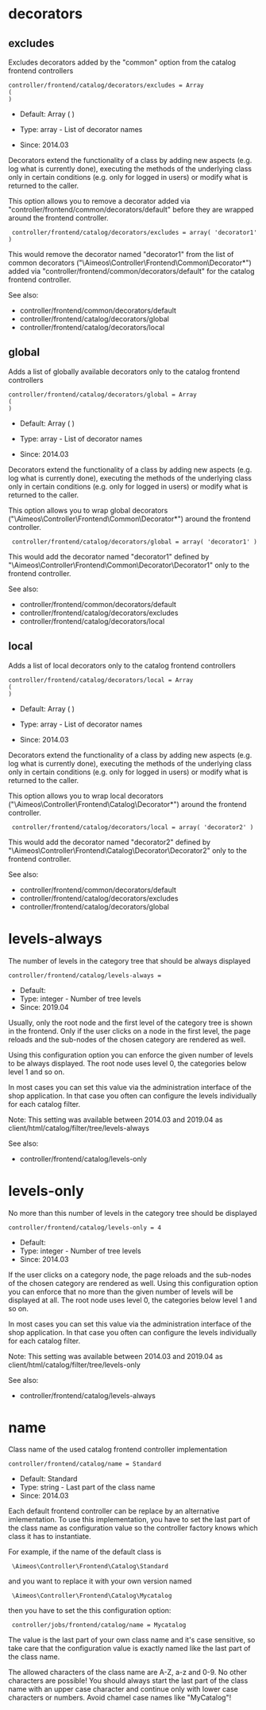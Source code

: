 
# decorators
## excludes

Excludes decorators added by the "common" option from the catalog frontend controllers

```
controller/frontend/catalog/decorators/excludes = Array
(
)
```

* Default: Array
(
)

* Type: array - List of decorator names
* Since: 2014.03

Decorators extend the functionality of a class by adding new aspects
(e.g. log what is currently done), executing the methods of the underlying
class only in certain conditions (e.g. only for logged in users) or
modify what is returned to the caller.

This option allows you to remove a decorator added via
"controller/frontend/common/decorators/default" before they are wrapped
around the frontend controller.

```
 controller/frontend/catalog/decorators/excludes = array( 'decorator1' )
```

This would remove the decorator named "decorator1" from the list of
common decorators ("\Aimeos\Controller\Frontend\Common\Decorator\*") added via
"controller/frontend/common/decorators/default" for the catalog frontend controller.

See also:

* controller/frontend/common/decorators/default
* controller/frontend/catalog/decorators/global
* controller/frontend/catalog/decorators/local

## global

Adds a list of globally available decorators only to the catalog frontend controllers

```
controller/frontend/catalog/decorators/global = Array
(
)
```

* Default: Array
(
)

* Type: array - List of decorator names
* Since: 2014.03

Decorators extend the functionality of a class by adding new aspects
(e.g. log what is currently done), executing the methods of the underlying
class only in certain conditions (e.g. only for logged in users) or
modify what is returned to the caller.

This option allows you to wrap global decorators
("\Aimeos\Controller\Frontend\Common\Decorator\*") around the frontend controller.

```
 controller/frontend/catalog/decorators/global = array( 'decorator1' )
```

This would add the decorator named "decorator1" defined by
"\Aimeos\Controller\Frontend\Common\Decorator\Decorator1" only to the frontend controller.

See also:

* controller/frontend/common/decorators/default
* controller/frontend/catalog/decorators/excludes
* controller/frontend/catalog/decorators/local

## local

Adds a list of local decorators only to the catalog frontend controllers

```
controller/frontend/catalog/decorators/local = Array
(
)
```

* Default: Array
(
)

* Type: array - List of decorator names
* Since: 2014.03

Decorators extend the functionality of a class by adding new aspects
(e.g. log what is currently done), executing the methods of the underlying
class only in certain conditions (e.g. only for logged in users) or
modify what is returned to the caller.

This option allows you to wrap local decorators
("\Aimeos\Controller\Frontend\Catalog\Decorator\*") around the frontend controller.

```
 controller/frontend/catalog/decorators/local = array( 'decorator2' )
```

This would add the decorator named "decorator2" defined by
"\Aimeos\Controller\Frontend\Catalog\Decorator\Decorator2" only to the frontend
controller.

See also:

* controller/frontend/common/decorators/default
* controller/frontend/catalog/decorators/excludes
* controller/frontend/catalog/decorators/global

# levels-always

The number of levels in the category tree that should be always displayed

```
controller/frontend/catalog/levels-always = 
```

* Default: 
* Type: integer - Number of tree levels
* Since: 2019.04

Usually, only the root node and the first level of the category
tree is shown in the frontend. Only if the user clicks on a
node in the first level, the page reloads and the sub-nodes of
the chosen category are rendered as well.

Using this configuration option you can enforce the given number
of levels to be always displayed. The root node uses level 0, the
categories below level 1 and so on.

In most cases you can set this value via the administration interface
of the shop application. In that case you often can configure the
levels individually for each catalog filter.

Note: This setting was available between 2014.03 and 2019.04 as
client/html/catalog/filter/tree/levels-always

See also:

* controller/frontend/catalog/levels-only

# levels-only

No more than this number of levels in the category tree should be displayed

```
controller/frontend/catalog/levels-only = 4
```

* Default: 
* Type: integer - Number of tree levels
* Since: 2014.03

If the user clicks on a category node, the page reloads and the
sub-nodes of the chosen category are rendered as well.
Using this configuration option you can enforce that no more than
the given number of levels will be displayed at all. The root
node uses level 0, the categories below level 1 and so on.

In most cases you can set this value via the administration interface
of the shop application. In that case you often can configure the
levels individually for each catalog filter.

Note: This setting was available between 2014.03 and 2019.04 as
client/html/catalog/filter/tree/levels-only

See also:

* controller/frontend/catalog/levels-always

# name

Class name of the used catalog frontend controller implementation

```
controller/frontend/catalog/name = Standard
```

* Default: Standard
* Type: string - Last part of the class name
* Since: 2014.03

Each default frontend controller can be replace by an alternative imlementation.
To use this implementation, you have to set the last part of the class
name as configuration value so the controller factory knows which class it
has to instantiate.

For example, if the name of the default class is

```
 \Aimeos\Controller\Frontend\Catalog\Standard
```

and you want to replace it with your own version named

```
 \Aimeos\Controller\Frontend\Catalog\Mycatalog
```

then you have to set the this configuration option:

```
 controller/jobs/frontend/catalog/name = Mycatalog
```

The value is the last part of your own class name and it's case sensitive,
so take care that the configuration value is exactly named like the last
part of the class name.

The allowed characters of the class name are A-Z, a-z and 0-9. No other
characters are possible! You should always start the last part of the class
name with an upper case character and continue only with lower case characters
or numbers. Avoid chamel case names like "MyCatalog"!
